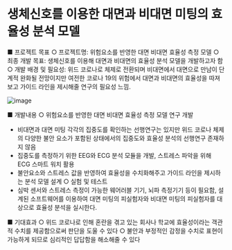 # 생체신호를 이용한 대면과 비대면 미팅의 효율성 분석 모델

■ 프로젝트 목표 
○ 프로젝트명: 위험요소를 반영한 대면 비대면 효율성 측정 모델 
○ 최종 개발 목표: 생체신호를 이용해 대면과 비대면의 효율성 분석 모델을 개발하고자 함
○ 개발 배경 및 필요성: 위드 코로나로 체제로 전환되며 비대면에서 대면으로 만남이 단계적 완화될 전망이지만 여전한 코로나 19의 위험에서 대면과 비대면의 효율성을 따져보고 가이드 라인을 제시해줄 연구의 필요성 느낌.


![image](https://user-images.githubusercontent.com/81895293/148676307-acb14107-88ab-4186-9883-7243a49642bb.png)


■ 개발내용
○ 위험요소를 반영한 대면 비대면 효율성 측정 모델 연구 개발
   - 비대면과 대면 미팅 각각의 집중도를 확인하는 선행연구는 있지만 위드 코로나 체제의 다양한 불안 요소가 포함된 상태에서의 집중도와 효율성 분석의 선행연구 존재하지 않음
   - 집중도를 측정하기 위한 EEG와 ECG 분석 모듈을 개발, 스트레스 파악을 위해 ECG 스마트 워치 활용 
   - 불안요소와 스트레스 값을 반영하여 효율성을 수치화해주고 가이드 라인을 제시하는 분석 모델 설계
○ 실험 및 테스트
   - 심박 센서와 스트레스 측정이 가능한 웨어러블 기기, 뇌파 측정기기 등이 필요함, 설계된 소프트웨어를 이용하여 대면 미팅의 피실험자와 비대면 미팅의 피실험자를 대상으로 효율성 분석을 실시한다.


■ 기대효과
○ 위드 코로나로 인해 혼란을 겪고 있는 회사나 학교에 효율성이라는 객관적 수치를 제공함으로써 판단을 도울 수 있다
○ 불안과 부정적인 감정을 수치로 표현이 가능하게 되므로 심리적인 답답함을 해소해줄 수 있다 

